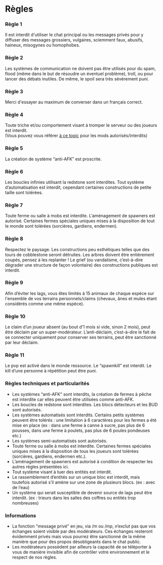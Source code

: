 # Règles

### Règle 1

Il est interdit d'utiliser le chat principal ou les messages privés pour y diffuser des messages grossiers, vulgaires, sciemment faux, abusifs, haineux, misogynes ou homophobes.

### Règle 2

Les systèmes de communication ne doivent pas être utilisés pour du spam, flood \(même dans le but de résoudre un éventuel problème\), troll, ou pour lancer des débats inutiles. De même, le spoil sera très sévèrement puni.

### Règle 3

Merci d'essayer au maximum de converser dans un français correct.

### Règle 4

Toute triche et/ou comportement visant à tromper le serveur ou des joueurs est interdit.  
\(Vous pouvez vous référer [à ce topic](http://play-mc.fr/forum/d/110-mods-interdits-mods-autoris-s) pour les mods autorisés/interdits\)

### Règle 5

La création de système “anti-AFK” est proscrite.

### Règle 6

Les boucles infinies utilisant la redstone sont interdites. Tout système d’automatisation est interdit, cependant certaines constructions de petite taille sont tolérées.

### Règle 7

Toute ferme ou salle à mobs est interdite. L’aménagement de spawners est autorisé. Certaines fermes spéciales uniques mises à la disposition de tout le monde sont tolérées \(sorcières, gardiens, endermen\).

### Règle 8

Respectez le paysage. Les constructions peu esthétiques telles que des tours de cobblestone seront détruites. Les arbres doivent être entièrement coupés, pensez à les replanter ! Le grief \(ou vandalisme, c’est-à-dire dégrader une structure de façon volontaire\) des constructions publiques est interdit.

### Règle 9

Afin d’éviter les lags, vous êtes limités à 15 animaux de chaque espèce sur l'ensemble de vos terrains personnels/claims \(chevaux, ânes et mules étant considérés comme une même espèce\).

### Règle 10

Le claim d’un joueur absent \(au bout d’1 mois si vide, sinon 2 mois\), peut être déclaim par un super-modérateur. L’anti-déclaim, c’est-à-dire le fait de se connecter uniquement pour conserver ses terrains, peut être sanctionné par leur déclaim.

### Règle 11

Le pvp est activé dans le monde ressource. Le “spawnkill” est interdit. Le kill d’une personne à répétition peut être puni.

### Règles techniques et particularités

* Les systèmes “anti-AFK” sont interdits, la création de fermes à pêche est interdite car elles peuvent être utilisées comme anti-AFK.
* Les boucles de redstone sont interdites. Les blocs détecteurs et les BUD sont autorisés.
* Les systèmes automatisés sont interdits. Certains petits systèmes peuvent être tolérés : une limitation à 6 caractères pour les fermes a été mise en place \(ex : dans une ferme à canne à sucre, pas plus de 6 pousses, dans une ferme à poulets, pas plus de 6 poules pondeuses etc.\)
* Les systèmes semi-automatisés sont autorisés.
* Toute ferme ou salle à mobs est interdite. Certaines fermes spéciales uniques mises à la disposition de tous les joueurs sont tolérées \(sorcières, gardiens, endermen etc.\).
* L’aménagement de spawners est autorisé à condition de respecter les autres règles présentées ici.
* Tout système visant à tuer des entités est interdit.
* Le rassemblement d’entités sur un unique bloc est interdit, mais toutefois autorisé s’il amène sur une zone de plusieurs blocs. \(ex : avec de l’eau\)
* Un système qui serait susceptible de devenir source de lags peut être interdit. \(ex : trieurs dans les salles des coffres ou entités trop nombreuses\)

### Informations

* La fonction "message privé" en jeu, via /m ou /mp, n’exclut pas que vos échanges soient visible par des modérateurs. Ces échanges resteront évidemment privés mais vous pourrez être sanctionné de la même manière que pour des propos désobligeants dans le chat public. 
* Les modérateurs possèdent par ailleurs la capacité de se téléporter à vous de manière invisible afin de contrôler votre environnement et le respect de nos règles.

